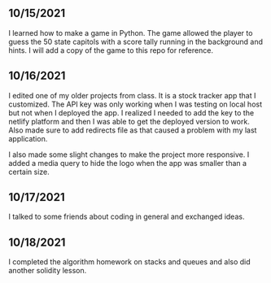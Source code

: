 ## 10/15/2021

I learned how to make a game in Python. The game allowed the player to guess the 50 state capitols with a score tally running in the background and hints. I will add a copy of the game to this repo for reference.

## 10/16/2021

I edited one of my older projects from class. It is a stock tracker app that I customized. The API key was only working when I was testing on local host but not when I deployed the app. I realized I needed to add the key to the netlify platform and then I was able to get the deployed version to work. Also made sure to add redirects file as that caused a problem with my last application.

I also made some slight changes to make the project more responsive. I added a media query to hide the logo when the app was smaller than a certain size.

## 10/17/2021

I talked to some friends about coding in general and exchanged ideas.

## 10/18/2021

I completed the algorithm homework on stacks and queues and also did another solidity lesson.
